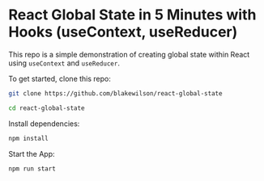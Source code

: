 # React Global State in 5 Minutes with Hooks (useContext, useReducer)

This repo is a simple demonstration of creating global state within React using `useContext` and `useReducer`.

To get started, clone this repo:

```bash
git clone https://github.com/blakewilson/react-global-state
```

```bash
cd react-global-state
```

Install dependencies:

```bash
npm install
```

Start the App:

```bash
npm run start
```